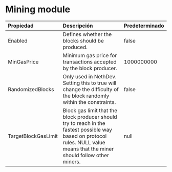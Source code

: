 # Mining module

| Propiedad | Descripción | Predeterminado |
| :--- | :--- | :--- |
| Enabled | Defines whether the blocks should be produced. | false |
| MinGasPrice | Minimum gas price for transactions accepted by the block producer. | 1000000000 |
| RandomizedBlocks | Only used in NethDev. Setting this to true will change the difficulty of the block randomly within the constraints. | false |
| TargetBlockGasLimit | Block gas limit that the block producer should try to reach in the fastest possible way based on protocol rules. NULL value means that the miner should follow other miners. | null |

